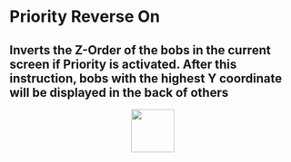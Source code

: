 # Priority Reverse On
Inverts the Z-Order of the bobs in the current screen if Priority is activated. After this instruction, bobs with the highest Y coordinate will be displayed in the back of others
---
<p align="center"><img valign="middle" width="76px" src="https://drive.google.com/uc?export=view&id=1c2KO0LJpvMS9X9CAGV6dOfciR7OWhdKA" /></p>